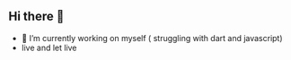 ## Hi there 👋

- 🔭 I’m currently working on myself ( struggling with dart and javascript)
- live and let live
